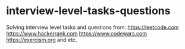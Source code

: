 # interview-level-tasks-questions
Solving interview level tasks and questions from: https://leetcode.com https://www.hackerrank.com https://www.codewars.com https://exercism.org and etc.
